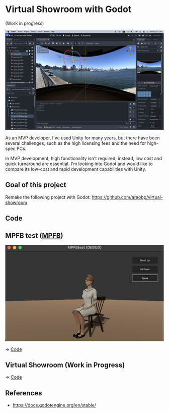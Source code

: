 # Virtual Showroom with Godot

(Work in progress)

<img src="docs/screenshot1.jpg" width=600>
 
As an MVP developer, I've used Unity for many years, but there have been several challenges, such as the high licensing fees and the need for high-spec PCs.

In MVP development, high functionality isn't required; instead, low cost and quick turnaround are essential. I'm looking into Godot and would like to compare its low-cost and rapid development capabilities with Unity.

## Goal of this project

Remake the following project with Godot: https://github.com/araobp/virtual-showroom

## Code

## MPFB test ([MPFB](https://static.makehumancommunity.org/mpfb.html))

<img src="docs/mpfb_anim.jpg" width=600>

=> [Code](/mpfbtest)

## Virtual Showroom (Work in Progress)

=> [Code](/virtual-showroom)

## References

- https://docs.godotengine.org/en/stable/
